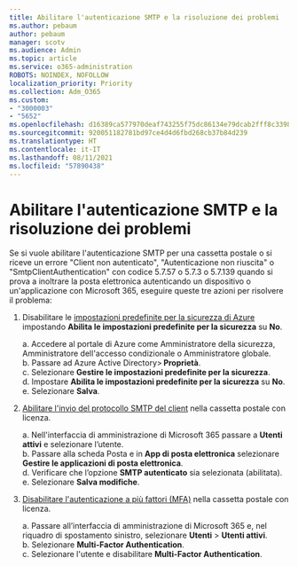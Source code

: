 ```yaml
---
title: Abilitare l'autenticazione SMTP e la risoluzione dei problemi
ms.author: pebaum
author: pebaum
manager: scotv
ms.audience: Admin
ms.topic: article
ms.service: o365-administration
ROBOTS: NOINDEX, NOFOLLOW
localization_priority: Priority
ms.collection: Adm_O365
ms.custom:
- "3000003"
- "5652"
ms.openlocfilehash: d16389ca577970deaf743255f75dc86134e79dcab2fff8c33987532fc7ee1105
ms.sourcegitcommit: 920051182781bd97ce4d4d6fbd268cb37b84d239
ms.translationtype: HT
ms.contentlocale: it-IT
ms.lasthandoff: 08/11/2021
ms.locfileid: "57890438"
---
```

# <a name="enable-smtp-authentication-and-troubleshooting"></a>Abilitare l'autenticazione SMTP e la risoluzione dei problemi

Se si vuole abilitare l'autenticazione SMTP per una cassetta postale o si riceve un errore "Client non autenticato", "Autenticazione non riuscita" o "SmtpClientAuthentication" con codice 5.7.57 o 5.7.3 o 5.7.139 quando si prova a inoltrare la posta elettronica autenticando un dispositivo o un'applicazione con Microsoft 365, eseguire queste tre azioni per risolvere il problema:

1. Disabilitare le [impostazioni predefinite per la sicurezza di Azure](https://docs.microsoft.com/azure/active-directory/fundamentals/concept-fundamentals-security-defaults) impostando **Abilita le impostazioni predefinite per la sicurezza** su **No**.

    a. Accedere al portale di Azure come Amministratore della sicurezza, Amministratore dell'accesso condizionale o Amministratore globale.<BR/>
    b. Passare ad Azure Active Directory> **Proprietà**.<BR/>
    c. Selezionare **Gestire le impostazioni predefinite per la sicurezza**.<BR/>
    d. Impostare **Abilita le impostazioni predefinite per la sicurezza** su **No**.<BR/>
    e. Selezionare **Salva**.

2. [Abilitare l'invio del protocollo SMTP del client](https://docs.microsoft.com/exchange/clients-and-mobile-in-exchange-online/authenticated-client-smtp-submission#enable-smtp-auth-for-specific-mailboxes) nella cassetta postale con licenza.

    a. Nell'interfaccia di amministrazione di Microsoft 365 passare a **Utenti attivi** e selezionare l’utente.<BR/>
    b. Passare alla scheda Posta e in **App di posta elettronica** selezionare **Gestire le applicazioni di posta elettronica**.<BR/>
    d. Verificare che l’opzione **SMTP autenticato** sia selezionata (abilitata).<BR/>
    e. Selezionare **Salva modifiche**.<BR/>

3. [Disabilitare l'autenticazione a più fattori (MFA)](https://docs.microsoft.com/microsoft-365/admin/security-and-compliance/set-up-multi-factor-authentication#turn-off-legacy-per-user-mfa) nella cassetta postale con licenza.

    a. Passare all’interfaccia di amministrazione di Microsoft 365 e, nel riquadro di spostamento sinistro, selezionare **Utenti** > **Utenti attivi**.<BR/>
    b. Selezionare **Multi-Factor Authentication**.<BR/>
    c. Selezionare l'utente e disabilitare **Multi-Factor Authentication**.<BR/>
